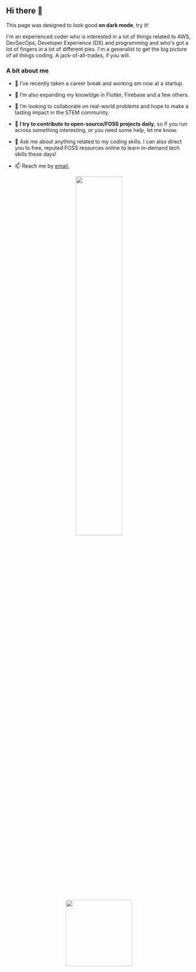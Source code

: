 ## Hi there 👋 

This page was designed to look good **on dark mode**, try it!

I'm an experienced coder who is interested in a lot of things related to AWS, DevSecOps, Developer Experience (DX) and programming and who's got a lot of fingers in a lot of different pies. I'm a generalist to get the big picture of all things coding. A jack-of-all-trades, if you will.

### A bit about me

- 🔭 I’ve recently taken a career break and working am now at a startup.

- 🌱 I’m also expanding my knowldge in Flutter, Firebase and a few others. 

- 👯 I’m looking to collaborate on real-world problems and hope to make a lasting impact in the STEM community.

- 🤔 **I try to contribute to open-source/FOSS projects daily**, so if you run across something interesting, or you need some help, let me know.

- 💬 Ask me about anything related to my coding skills. I can also direct you to free, reputed FOSS resources online to learn in-demand tech skills these days!

- 📫 Reach me by <a href="mailto:tpbeckett@gmail.com">email.</a> 

<div>
  <p align="center">
    <img width="50%" src="https://github-readme-streak-stats.herokuapp.com/?user=TomBeckett&show_icons=true&locale=en&layout=compact&theme=radical&line_height=0" />
  </p>
</div>

<div>
  <p align=center>
<img height="180em" src="https://github-readme-stats.vercel.app/api?username=ahcodes&theme=tokyonight&show_icons=true&hide=stars&count_private=true" />
  </p>
</div>


  <!--START_SECTION:waka-->
  <!--END_SECTION:waka-->
